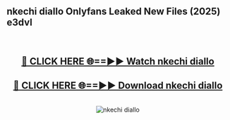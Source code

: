 <h2>nkechi diallo Onlyfans Leaked New Files (2025) e3dvl</h2>
<br>
<div align="center">
<h2><a href="https://mediafiles.top/nkechi_diallo&ref=git" rel="nofollow">🔴 CLICK HERE 🌐==►► Watch nkechi diallo</a></h2>
<h2><a href="https://mediafiles.top/nkechi_diallo&ref=git" rel="nofollow">🔴 CLICK HERE 🌐==►► Download nkechi diallo</a></h2>
<br>
<a href="https://mediafiles.top/nkechi_diallo&ref=git" rel="nofollow" data-target="animated-image.originalLink"><img src="https://i.ibb.co.com/xMMVF88/686577567.gif" alt="nkechi diallo" style="max-width: 100%; display: inline-block;" data-target="animated-image.originalImage"></a>
</div>
<br>
<br>